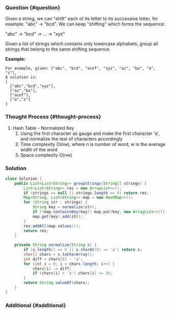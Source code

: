 ### Question {#question}

Given a string, we can "shift" each of its letter to its successive letter, for example: "abc" -&gt; "bcd". We can keep "shifting" which forms the sequence:

"abc" -&gt; "bcd" -&gt; ... -&gt; "xyz"

Given a list of strings which contains only lowercase alphabets, group all strings that belong to the same shifting sequence.

**Example:**

```
For example, given: ["abc", "bcd", "acef", "xyz", "az", "ba", "a", "z"], 
A solution is:
[
  ["abc","bcd","xyz"],
  ["az","ba"],
  ["acef"],
  ["a","z"]
]
```

### Thought Process {#thought-process}

1. Hash Table - Normalized Key
   1. Using the first character as gauge and make the first character 'a', and normalize the rest of characters accordingly
   2. Time complexity O\(nw\), where n is number of word, w is the average width of the word
   3. Space complexity O\(nw\)

### Solution

```java
class Solution {
    public List<List<String>> groupStrings(String[] strings) {
        List<List<String>> res = new ArrayList<>();
        if (strings == null || strings.length == 0) return res;
        Map<String, List<String>> map = new HashMap<>();
        for (String str : strings) {
            String key = normalize(str);
            if (!map.containsKey(key)) map.put(key, new ArrayList<>());
            map.get(key).add(str);
        }
        res.addAll(map.values());
        return res;
    }
    
    private String normalize(String s) {
        if (s.length() == 0 || s.charAt(0) == 'a') return s;
        char[] chars = s.toCharArray();
        int diff = chars[0] - 'a';
        for (int i = 0; i < chars.length; i++) {
            chars[i] -= diff;
            if (chars[i] < 'a') chars[i] += 26;
        }
        return String.valueOf(chars);
    }
}
```

### Additional {#additional}



